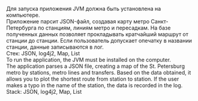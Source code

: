 Для запуска приложения JVM должна быть установлена на компьютере. <br>
Приложение парсит JSON-файл, создавая карту метро Санкт-Петербурга по станциям, линиям метро и пересадкам. На базе полученных данных позволяет прокладывать кратчайший маршрут от станции до станции. Если пользователь допускает опечатку в названии станции, данные записываются в лог.<br>
Стек: JSON, log4j2, Map, List<br>
To run the application, the JVM must be installed on the computer. <br>
The application parses a JSON file, creating a map of the St. Petersburg metro by stations, metro lines and transfers. Based on the data obtained, it allows you to plot the shortest route from station to station. If the user makes a typo in the name of the station, the data is recorded in the log.<br>
Stack: JSON, log4j2, Map, List
